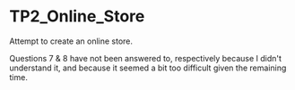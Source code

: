 # TP2_Online_Store
Attempt to create an online store.

Questions 7 & 8 have not been answered to, respectively because I didn't understand it, and because it seemed a bit too difficult given the remaining time.
